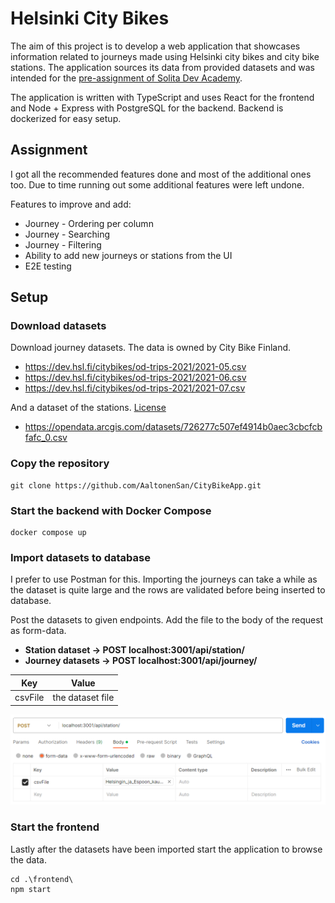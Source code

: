 # Helsinki City Bikes

The aim of this project is to develop a web application that showcases information related to journeys made using Helsinki city bikes and city bike stations. The application sources its data from provided datasets and was intended for the [pre-assignment of Solita Dev Academy](https://github.com/solita/dev-academy-2023-exercise).

The application is written with TypeScript and uses React for the frontend and Node + Express with PostgreSQL for the backend. Backend is dockerized for easy setup.

## Assignment

I got all the recommended features done and most of the additional ones too. Due to time running out some additional features were left undone.

Features to improve and add:

- Journey - Ordering per column
- Journey - Searching
- Journey - Filtering
- Ability to add new journeys or stations from the UI
- E2E testing

## Setup

### Download datasets

Download journey datasets. The data is owned by City Bike Finland.

- https://dev.hsl.fi/citybikes/od-trips-2021/2021-05.csv
- https://dev.hsl.fi/citybikes/od-trips-2021/2021-06.csv
- https://dev.hsl.fi/citybikes/od-trips-2021/2021-07.csv

And a dataset of the stations. [License](https://www.avoindata.fi/data/en/dataset/hsl-n-kaupunkipyoraasemat/resource/a23eef3a-cc40-4608-8aa2-c730d17e8902)

- https://opendata.arcgis.com/datasets/726277c507ef4914b0aec3cbcfcbfafc_0.csv

### Copy the repository

```
git clone https://github.com/AaltonenSan/CityBikeApp.git
```

### Start the backend with Docker Compose

```
docker compose up
```

### Import datasets to database

I prefer to use Postman for this. Importing the journeys can take a while as the dataset is quite large and the rows are validated before being inserted to database.

Post the datasets to given endpoints. Add the file to the body of the request as form-data.

- <b>Station dataset -> POST localhost:3001/api/station/ </b>
- <b>Journey datasets -> POST localhost:3001/api/journey/ </b>

| Key     | Value            |
| ------- | ---------------- |
| csvFile | the dataset file |

![Postman instructions](backend/images/stations_post.png)

### Start the frontend

Lastly after the datasets have been imported start the application to browse the data.

```
cd .\frontend\
npm start
```
